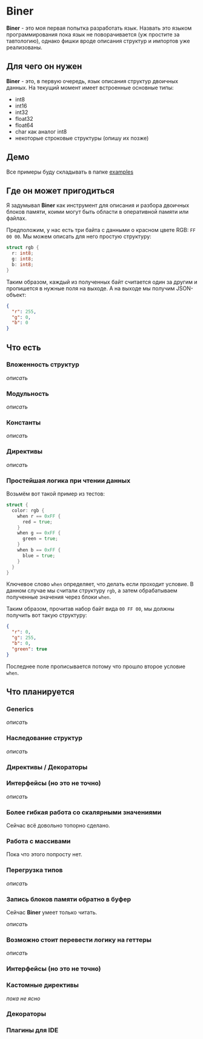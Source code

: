 # Biner

**Biner** - это моя первая попытка разработать язык.
Назвать это языком программирования пока язык не поворачивается (уж простите за тавтологию), однако фишки вроде описания структур и импортов уже реализованы.

## Для чего он нужен

**Biner** - это, в первую очередь, язык описания структур двоичных данных. На текущий момент имеет встроенные основные типы:

- int8
- int16
- int32
- float32
- float64
- char как аналог int8
- некоторые строковые структуры (опишу их позже)

## Демо

Все примеры буду складывать в папке [examples](./examples)

## Где он может пригодиться

Я задумывал **Biner** как инструмент для описания и разбора двоичных блоков памяти, коими могут быть области в оперативной памяти или файлах.

Предположим, у нас есть три байта с данными о красном цвете RGB: `FF 00 00`. Мы можем описать для него простую структуру:

```go
struct rgb {
  r: int8;
  g: int8;
  b: int8;
}

```

Таким образом, каждый из полученных байт считается один за другим и пропишется в нужные поля на выходе. А на выходе мы получим JSON-объект:

```json
{
  "r": 255,
  "g": 0,
  "b": 0
}
```

## Что есть

### Вложенность структур

_описать_

### Модульность

_описать_

### Константы

_описать_

### Директивы

_описать_

### Простейшая логика при чтении данных

Возьмём вот такой пример из тестов:

```go
struct {
  color: rgb {
    when r == 0xFF {
      red = true;
    }
    when g == 0xFF {
      green = true;
    }
    when b == 0xFF {
      blue = true;
    }
  }
}
```

Ключевое слово `when` определяет, что делать если проходит условие. В данном случае мы считали структуру `rgb`, а затем обрабатываем полученные значения через блоки `when`.

Таким образом, прочитав набор байт вида `00 FF 00`, мы должны получить вот такую структуру:

```json
{
  "r": 0,
  "g": 255,
  "b": 0,
  "green": true
}
```

Последнее поле прописывается потому что прошло второе условие `when`.

## Что планируется

### Generics

_описать_

### Наследование структур

_описать_

### Директивы / Декораторы

### Интерфейсы (но это не точно)

_описать_

### Более гибкая работа со скалярными значениями

Сейчас всё довольно топорно сделано.

### Работа с массивами

Пока что этого попросту нет.

### Перегрузка типов

_описать_

### Запись блоков памяти обратно в буфер

Сейчас **Biner** умеет только читать.

_описать_

### Возможно стоит перевести логику на геттеры

_описать_

### Интерфейсы (но это не точно)

### Кастомные директивы

_пока не ясно_

### Декораторы

### Плагины для IDE

